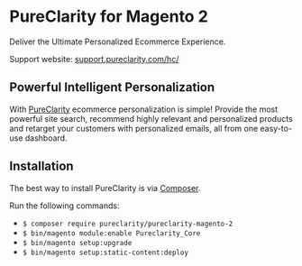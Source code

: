 PureClarity for Magento 2
=========================

Deliver the Ultimate Personalized Ecommerce Experience.

Support website: [support.pureclarity.com/hc/](https://support.pureclarity.com/hc/en-us)

Powerful Intelligent Personalization
------------------------------------

With [PureClarity](http://www.pureclarity.com) ecommerce personalization is simple! Provide the most powerful site search, recommend highly relevant and personalized products and retarget your customers with personalized emails, all from one easy-to-use dashboard.

Installation
------------

The best way to install PureClarity is via [Composer](https://getcomposer.org/).

Run the following commands:

- ```$ composer require pureclarity/pureclarity-magento-2```
- ```$ bin/magento module:enable Pureclarity_Core```
- ```$ bin/magento setup:upgrade```
- ```$ bin/magento setup:static-content:deploy```
